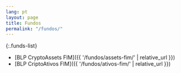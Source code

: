 ```yaml
---
lang: pt
layout: page
title: Fundos
permalink: "/fundos/"
---
```



{:.funds-list}
- [BLP CryptoAssets FIM]({{ '/fundos/assets-fim/' | relative_url }})
- [BLP CriptoAtivos FIM]({{ '/fundos/ativos-fim/' | relative_url }})
